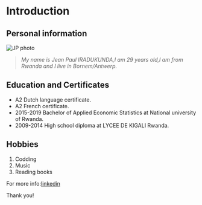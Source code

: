 # **Introduction**

## **Personal information**

![JP photo](/home/hyf/Desktop/Hyf/S1-01/JeanPaul/img/IMG-5780.jpg)

> _My name is Jean Paul IRADUKUNDA,I am 29 years old,I am from Rwanda and I live
> in Bornem/Antwerp._

## **Education and Certificates**

- A2 Dutch language certificate.
- A2 French certificate.
- 2015-2019 Bachelor of Applied Economic Statistics at National university of
  Rwanda.
- 2009-2014 High school diploma at LYCEE DE KIGALI Rwanda.

## **Hobbies**

1. Codding
2. Music
3. Reading books

For more
info:[linkedin](https://www.linkedin.com/in/iradukunda-jean-paul-459ba413b)

Thank you!
